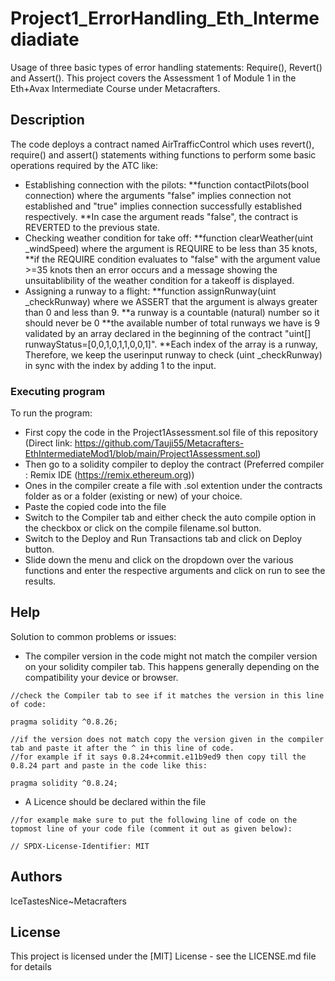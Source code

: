 # Project1_ErrorHandling_Eth_Intermediadiate

Usage of three basic types of error handling statements: Require(), Revert() and Assert().
This project covers the Assessment 1 of Module 1 in the Eth+Avax Intermediate Course under Metacrafters.

## Description

The code deploys a contract named AirTrafficControl which uses revert(), require() and assert() statements withing functions to perform some basic operations required by the ATC like:
* Establishing connection with the pilots:
  **function contactPilots(bool connection) where the arguments "false" implies connection not established and "true" implies connection successfully established respectively.
  **In case the argument reads "false", the contract is REVERTED to the previous state. 
* Checking weather condition for take off:
  **function clearWeather(uint _windSpeed) where the argument is REQUIRE to be less than 35 knots,
  **if the REQUIRE condition evaluates to "false" with the argument value >=35 knots then an error occurs and a message showing the unsuitablibility of the weather condition for a takeoff is displayed. 
* Assigning a runway to a flight:
  **function assignRunway(uint _checkRunway) where we ASSERT that the argument is always greater than 0 and less than 9.
  **a runway is a countable (natural) number so it should never be 0
  **the available number of total runways we have is 9 validated by an array declared in the beginning of the contract "uint[] runwayStatus=[0,0,1,0,1,1,0,0,1]".
  **Each index of the array is a runway, Therefore, we keep the userinput runway to check (uint _checkRunway) in sync with the index by adding 1 to the input.  

### Executing program

To run the program:
* First copy the code in the Project1Assessment.sol file of this repository (Direct link: https://github.com/Tauji55/Metacrafters-EthIntermediateMod1/blob/main/Project1Assessment.sol)
* Then go to a solidity compiler to deploy the contract (Preferred compiler : Remix IDE (https://remix.ethereum.org))
* Ones in the compiler create a file with .sol extention under the contracts folder as or a folder (existing or new) of your choice.
* Paste the copied code into the file
* Switch to the Compiler tab and either check the auto compile option in the checkbox or click on the compile filename.sol button.
* Switch to the Deploy and Run Transactions tab and click on Deploy button.
* Slide down the menu and click on the dropdown over the various functions and enter the respective arguments and click on run to see the results.

## Help

Solution to common problems or issues:
* The compiler version in the code might not match the compiler version on your solidity compiler tab. This happens generally depending on the compatibility your device or browser.
```
//check the Compiler tab to see if it matches the version in this line of code:

pragma solidity ^0.8.26;

//if the version does not match copy the version given in the compiler tab and paste it after the ^ in this line of code.
//for example if it says 0.8.24+commit.e11b9ed9 then copy till the 0.8.24 part and paste in the code like this:

pragma solidity ^0.8.24;

```
* A Licence should be declared within the file
```
//for example make sure to put the following line of code on the topmost line of your code file (comment it out as given below):

// SPDX-License-Identifier: MIT

```

## Authors

IceTastesNice~Metacrafters

## License

This project is licensed under the [MIT] License - see the LICENSE.md file for details
